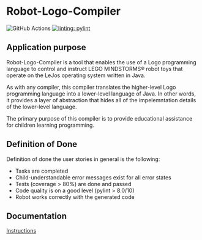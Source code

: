 # Robot-Logo-Compiler

![GitHub Actions](https://github.com/Robot-Logo-Compiler/Robot-Logo-Compiler/actions/workflows/main.yml/badge.svg)
[![linting: pylint](https://img.shields.io/badge/linting-pylint-yellowgreen)](https://github.com/PyCQA/pylint)

## Application purpose

Robot-Logo-Compiler is a tool that enables the use of a Logo programming language to control and instruct LEGO MINDSTORMS® robot toys that operate on the LeJos operating system written in Java. 

As with any compiler, this compiler translates the higher-level Logo programming language into a lower-level language of Java. In other words, it provides a layer of abstraction that hides all of the impelemntation details of the lower-level language. 

The primary purpose of this compiler is to provide educational assistance for children learning programming. 

## Definition of Done

Definition of done the user stories in general is the following:

- Tasks are completed
- Child-understandable error messages exist for all error states
- Tests (coverage > 80%) are done and passed
- Code quality is on a good level (pylint > 8.0/10)
- Robot works correctly with the generated code

## Documentation 

[Instructions](https://github.com/Robot-Logo-Compiler/Robot-Logo-Compiler/blob/main/Documentation/instructions.MD)